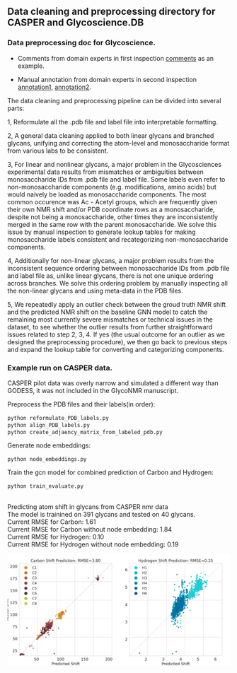 ## Data cleaning and preprocessing directory for CASPER and Glycoscience.DB

### Data preprocessing doc for Glycoscience.

+ Comments from domain experts in first inspection [comments](https://github.com/Cyrus9721/GlycoscienceDB_preprocess/blob/main/preprocess_manual/linear_check_comments.txt) as an example.

+ Manual annotation from domain experts in second inspection [annotation1](https://github.com/Cyrus9721/GlycoscienceDB_preprocess/blob/main/preprocess_manual/nonlinear_process_doc.pdf), [annotation2](https://github.com/Cyrus9721/GlycoscienceDB_preprocess/blob/main/preprocess_manual/nonlinear_preprocess_doc_additional_second_round.pdf).

The data cleaning and preprocessing pipeline can be divided into several parts:

1, Reformulate all the .pdb file and label file into interpretable formatting. 

2, A general data cleaning applied to both linear glycans and branched glycans, unifying and correcting the atom-level and monosaccharide format from various labs to be consistent.

3, For linear and nonlinear glycans, a major problem in the Glycosciences experimental data results from mismatches or ambiguities between monosaccharide IDs from .pdb file and label file. Some labels even refer to non-monosaccharide components (e.g. modifications, amino acids) but would naively be loaded as monosaccharide components. The most common occurence was Ac - Acetyl groups, which are frequently given their own NMR shift and/or PDB coordinate rows as a monosaccharide, despite not being a monosaccharide, other times they are inconsistently merged in the same row with the parent monosaccharide. We solve this issue by manual inspection to generate lookup tables for making monosaccharide labels consistent and recategorizing non-monosaccharide components.

4, Additionally for non-linear glycans, a major problem results from the inconsistent sequence ordering between monosaccharide IDs from .pdb file and label file as, unlike linear glycans, there is not one unique ordering across branches. We solve this ordering problem by manually inspecting all the non-linear glycans and using meta-data in the PDB files. 

5, We repeatedly apply an outlier check between the groud truth NMR shift and the predicted NMR shift on the baseline GNN model to catch the remaining most currently severe mismatches or technical issues in the dataset, to see whether the outlier results from further straightforward issues related to step 2, 3, 4. If yes (the usual outcome for an outlier as we designed the preprocessing procedure), we then go back to previous steps and expand the lookup table for converting and categorizing components. 

### Example run on CASPER data.  

CASPER pilot data was overly narrow and simulated a different way than GODESS, it was not included in the GlycoNMR manuscript.

Preprocess the PDB files and their labels(in order): <br />
```
python reformulate_PDB_labels.py
python align_PDB_labels.py
python create_adjaency_matrix_from_labeled_pdb.py
```
Generate node embeddings: 
```
python node_embeddings.py
```
Train the gcn model for combined prediction of Carbon and Hydrogen: 
```
python train_evaluate.py
```
<br />
Predicting atom shift in glycans from CASPER nmr data <br />
The model is trainined on 391 glycans and tested on 40 glycans. <br />
Current RMSE for Carbon: 1.61<br />
Current RMSE for Carbon without node embedding: 1.84<br />
Current RMSE for Hydrogen: 0.10<br />
Current RMSE for Hydrogen without node embedding: 0.19<br />

![gcn_all](gcn_all.png) <br />


